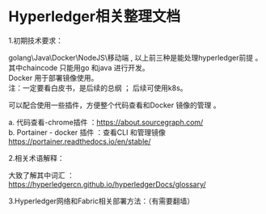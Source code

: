 # Hyperledger相关整理文档  
1.初期技术要求：  
  
  golang\Java\Docker\NodeJS\移动端 , 以上前三种是能处理hyperledger前提 。  
  其中chaincode 只能用go 和java 进行开发。  
  Docker 用于部署镜像使用。  
  注：一定要看白皮书，是后续的总纲 ； 后续可使用k8s。  
  
  可以配合使用一些插件，方便整个代码查看和Docker 镜像的管理 。  
  
  a. 代码查看-chrome插件 ：https://about.sourcegraph.com/  
  b. Portainer - docker 插件 ：查看CLI 和管理镜像 https://portainer.readthedocs.io/en/stable/  
  
2.相关术语解释：  

大致了解其中词汇 ： https://hyperledgercn.github.io/hyperledgerDocs/glossary/  

3.Hyperledger网络和Fabric相关部署方法：（有需要翻墙）  


